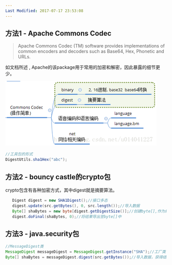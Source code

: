 ```yaml
---
Last Modified: 2017-07-17 23:53:08
---
```



## 方法1 - Apache Commons Codec


>Apache Commons Codec (TM) software provides implementations of common encoders and decoders such as Base64, Hex, Phonetic and URLs.

如文档所述 , Apache的该package用于常用的加密和解密，因此暴露的细节更少。

![20170717234551755](https://raw.githubusercontent.com/caliburn1994/caliburn1994.github.io/master/images/20170717234551755.png)

```java
//工具包的形式
DigestUtils.sha1Hex("abc");
```

## 方法2 - bouncy castle的crypto包

crypto包含有各种加密方式，其中digest就是摘要算法。  

```java
   Digest digest = new SHA1Digest();//接口多态
   digest.update(src.getBytes(), 0, src.length());//导入数据
   Byte[] shaBytes = new byte[digest.getDigestSize()];//创建byte[],作为结果
   digest.doFinal(shaBytes, 0);//将结果导出至byte[]中
```

## 方法3 - java.security包

```java
//MessageDigest类
MessageDigest messageDigest = MessageDigest.getInstance("SHA");//工厂类
Byte[] shaBytes = messageDigest.digest(src.getBytes());//导入数据，获得结果
```



